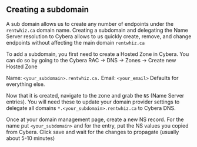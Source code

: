 ## Creating a subdomain
A sub domain allows us to create any number of endpoints under the `rentwhiz.ca` domain name. Creating a subdomain and delegating the Name Server resolution to Cybera allows to us quickly create, remove, and change endpoints without affecting the main domain `rentwhiz.ca`

To add a subdomain, you first need to create a Hosted Zone in Cybera. You can do so by going to the Cybera RAC -> DNS -> Zones -> Create new Hosted Zone

Name: `<your_subdomain>.rentwhiz.ca.`
Email: `<your_email>`
Defaults for everything else.

Now that it is created, navigate to the zone and grab the `NS` (Name Server entries). You will need these to update your domain provider settings to delegate all domains `*.<your_subdomain>.rentwhiz.ca` to Cybera DNS.

Once at your domain management page, create a new NS record. For the name put `<your_subdomain>` and for the entry, put the NS values you copied from Cybera. Click save and wait for the changes to propagate (usually about 5-10 minutes)

